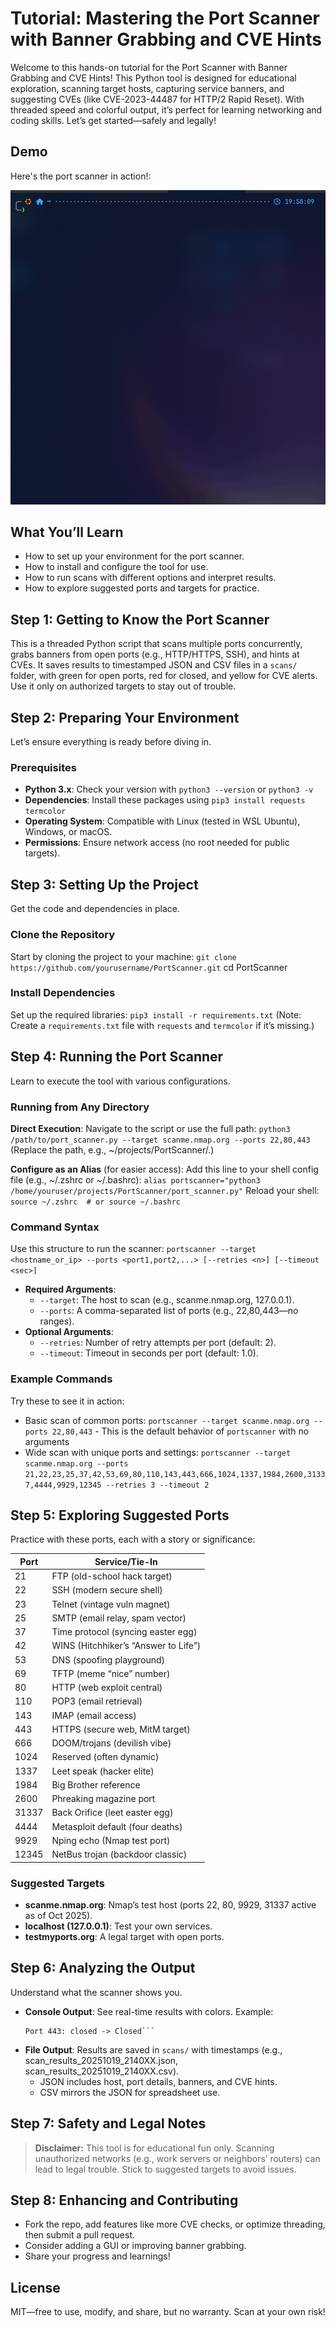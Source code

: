 # Tutorial: Mastering the Port Scanner with Banner Grabbing and CVE Hints

Welcome to this hands-on tutorial for the Port Scanner with Banner Grabbing and CVE Hints! This Python tool is designed for educational exploration, scanning target hosts, capturing service banners, and suggesting CVEs (like CVE-2023-44487 for HTTP/2 Rapid Reset). With threaded speed and colorful output, it’s perfect for learning networking and coding skills. Let’s get started—safely and legally!

## Demo
Here's the port scanner in action!:

<img src="https://raw.githubusercontent.com/DillanR1/PortScanner/main/assets/Portscanner-Action.gif" alt="Port Scanner Demo" />

## What You’ll Learn
- How to set up your environment for the port scanner.
- How to install and configure the tool for use.
- How to run scans with different options and interpret results.
- How to explore suggested ports and targets for practice.

## Step 1: Getting to Know the Port Scanner
This is a threaded Python script that scans multiple ports concurrently, grabs banners from open ports (e.g., HTTP/HTTPS, SSH), and hints at CVEs. It saves results to timestamped JSON and CSV files in a `scans/` folder, with green for open ports, red for closed, and yellow for CVE alerts. Use it only on authorized targets to stay out of trouble.

## Step 2: Preparing Your Environment
Let’s ensure everything is ready before diving in.

### Prerequisites
- **Python 3.x**: Check your version with
    ```python3 --version``` or ```python3 -v```
- **Dependencies**: Install these packages using
    ```pip3 install requests termcolor```
- **Operating System**: Compatible with Linux (tested in WSL Ubuntu), Windows, or macOS.
- **Permissions**: Ensure network access (no root needed for public targets).

## Step 3: Setting Up the Project
Get the code and dependencies in place.

### Clone the Repository
Start by cloning the project to your machine:
    ```git clone https://github.com/yourusername/PortScanner.git```
    cd PortScanner

### Install Dependencies
Set up the required libraries:
    ```pip3 install -r requirements.txt```
(Note: Create a `requirements.txt` file with `requests` and `termcolor` if it’s missing.)

## Step 4: Running the Port Scanner
Learn to execute the tool with various configurations.

### Running from Any Directory
**Direct Execution**:
Navigate to the script or use the full path:
    ```python3 /path/to/port_scanner.py --target scanme.nmap.org --ports 22,80,443```
(Replace the path, e.g., ~/projects/PortScanner/.)

**Configure as an Alias** (for easier access):
Add this line to your shell config file (e.g., ~/.zshrc or ~/.bashrc):
    ```alias portscanner="python3 /home/youruser/projects/PortScanner/port_scanner.py"```
Reload your shell:
    ```source ~/.zshrc  # or source ~/.bashrc```

### Command Syntax
Use this structure to run the scanner:
    ```portscanner --target <hostname_or_ip> --ports <port1,port2,...> [--retries <n>] [--timeout <sec>]```
- **Required Arguments**:
  - `--target`: The host to scan (e.g., scanme.nmap.org, 127.0.0.1).
  - `--ports`: A comma-separated list of ports (e.g., 22,80,443—no ranges).
- **Optional Arguments**:
  - `--retries`: Number of retry attempts per port (default: 2).
  - `--timeout`: Timeout in seconds per port (default: 1.0).

### Example Commands
Try these to see it in action:
- Basic scan of common ports:
    ```portscanner --target scanme.nmap.org --ports 22,80,443``` - This is the default behavior of ```portscanner``` with no arguments
- Wide scan with unique ports and settings:
    ```portscanner --target scanme.nmap.org --ports 21,22,23,25,37,42,53,69,80,110,143,443,666,1024,1337,1984,2600,31337,4444,9929,12345 --retries 3 --timeout 2```

## Step 5: Exploring Suggested Ports
Practice with these ports, each with a story or significance:

| Port  | Service/Tie-In                       |
|-------|--------------------------------------|
| 21    | FTP (old-school hack target)         |
| 22    | SSH (modern secure shell)            |
| 23    | Telnet (vintage vuln magnet)         |
| 25    | SMTP (email relay, spam vector)      |
| 37    | Time protocol (syncing easter egg)   |
| 42    | WINS (Hitchhiker’s “Answer to Life”) |
| 53    | DNS (spoofing playground)            |
| 69    | TFTP (meme “nice” number)            |
| 80    | HTTP (web exploit central)           |
| 110   | POP3 (email retrieval)               |
| 143   | IMAP (email access)                  |
| 443   | HTTPS (secure web, MitM target)      |
| 666   | DOOM/trojans (devilish vibe)         |
| 1024  | Reserved (often dynamic)             |
| 1337  | Leet speak (hacker elite)            |
| 1984  | Big Brother reference                |
| 2600  | Phreaking magazine port              |
| 31337 | Back Orifice (leet easter egg)       |
| 4444  | Metasploit default (four deaths)     |
| 9929  | Nping echo (Nmap test port)          |
| 12345 | NetBus trojan (backdoor classic)     |

### Suggested Targets
- **scanme.nmap.org**: Nmap’s test host (ports 22, 80, 9929, 31337 active as of Oct 2025).
- **localhost (127.0.0.1)**: Test your own services.
- **testmyports.org**: A legal target with open ports.

## Step 6: Analyzing the Output
Understand what the scanner shows you.

- **Console Output**: See real-time results with colors.
  Example:
    ```Port 80: open -> Server: Apache/2.4.7 (Ubuntu) (Check for CVE-2021-41773)
    Port 443: closed -> Closed```
- **File Output**: Results are saved in `scans/` with timestamps (e.g., scan_results_20251019_2140XX.json, scan_results_20251019_2140XX.csv).
  - JSON includes host, port details, banners, and CVE hints.
  - CSV mirrors the JSON for spreadsheet use.

## Step 7: Safety and Legal Notes
> **Disclaimer:** This tool is for educational fun only. Scanning unauthorized networks (e.g., work servers or neighbors’ routers) can lead to legal trouble. Stick to suggested targets to avoid issues.

## Step 8: Enhancing and Contributing
- Fork the repo, add features like more CVE checks, or optimize threading, then submit a pull request.
- Consider adding a GUI or improving banner grabbing.
- Share your progress and learnings!

## License
MIT—free to use, modify, and share, but no warranty. Scan at your own risk!
